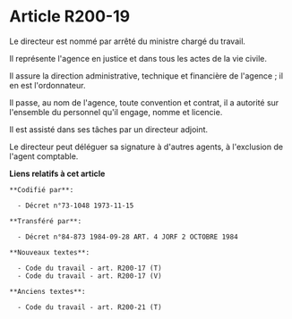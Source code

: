 # Article R200-19

Le directeur est nommé par arrêté du ministre chargé du travail.

Il représente l'agence en justice et dans tous les actes de la vie civile.

Il assure la direction administrative, technique et financière de l'agence ; il en est l'ordonnateur.

Il passe, au nom de l'agence, toute convention et contrat, il a autorité sur l'ensemble du personnel qu'il engage, nomme et
licencie.

Il est assisté dans ses tâches par un directeur adjoint.

Le directeur peut déléguer sa signature à d'autres agents, à l'exclusion de l'agent comptable.

**Liens relatifs à cet article**

	**Codifié par**:

	  - Décret n°73-1048 1973-11-15

	**Transféré par**:

	  - Décret n°84-873 1984-09-28 ART. 4 JORF 2 OCTOBRE 1984

	**Nouveaux textes**:

	  - Code du travail - art. R200-17 (T)
	  - Code du travail - art. R200-17 (V)

	**Anciens textes**:

	  - Code du travail - art. R200-21 (T)
